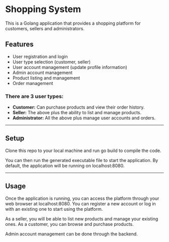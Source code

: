 Shopping System
============
This is a Golang application that provides a shopping platform for customers, sellers and administrators.

## Features
- User registration and login
- User type selection (customer, seller)
- User account management (update profile information)
- Admin account management
- Product listing and management
- Order management


### There are 3 user types:
- **Customer:** Can purchase products and view their order history.
- **Seller:** The above plus the ability to list and manage products.
- **Administrator:** All the above plus manage user accounts and orders.

---

## Setup
Clone this repo to your local machine and run go build to compile the code.

You can then run the generated executable file to start the application. By default, the application will be running on localhost:8080.

---

## Usage
Once the application is running, you can access the platform through your web browser at localhost:8080. You can register a new account or log in with an existing one to start using the platform.

As a seller, you will be able to list new products and manage your existing ones. As a customer, you can browse and purchase products.

Admin account management can be done through the backend.

